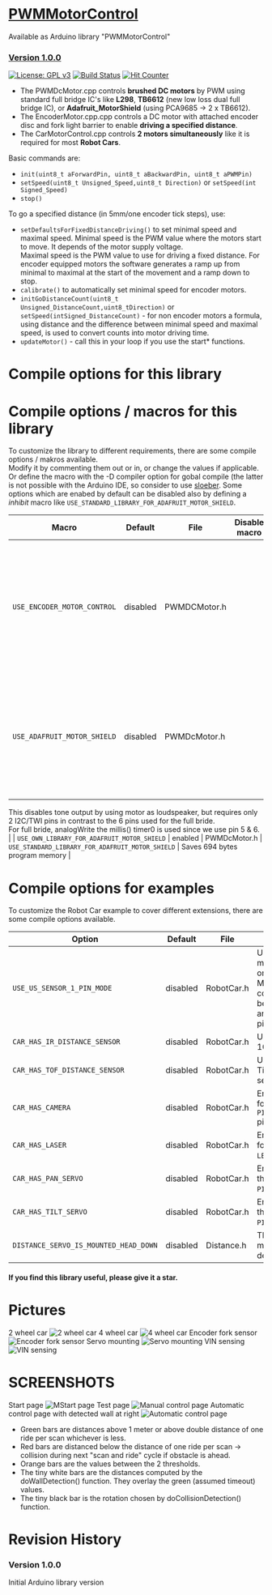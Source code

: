 # [PWMMotorControl](https://github.com/ArminJo/PWMMotorControl)
Available as Arduino library "PWMMotorControl"

### [Version 1.0.0](https://github.com/ArminJo/PWMMotorControl/releases)

[![License: GPL v3](https://img.shields.io/badge/License-GPLv3-blue.svg)](https://www.gnu.org/licenses/gpl-3.0)
[![Build Status](https://github.com/ArminJo/PWMMotorControl/workflows/LibraryBuild/badge.svg)](https://github.com/ArminJo/PWMMotorControl/actions)
[![Hit Counter](https://hitcounter.pythonanywhere.com/count/tag.svg?url=https%3A%2F%2Fgithub.com%2FArminJo%2FPWMMotorControl)](https://github.com/brentvollebregt/hit-counter)

- The PWMDcMotor.cpp controls **brushed DC motors** by PWM using standard full bridge IC's like **L298**, **TB6612** (new low loss dual full bridge IC), or **Adafruit_MotorShield** (using PCA9685 -> 2 x TB6612).
- The EncoderMotor.cpp.cpp controls a DC motor with attached encoder disc and fork light barrier to enable **driving a specified distance**.
- The CarMotorControl.cpp controls **2 motors simultaneously** like it is required for most **Robot Cars**.

Basic commands are:
- `init(uint8_t aForwardPin, uint8_t aBackwardPin, uint8_t aPWMPin)`
- `setSpeed(uint8_t Unsigned_Speed,uint8_t Direction)` or `setSpeed(int Signed_Speed)`
- `stop()`

To go a specified distance (in 5mm/one encoder tick steps), use:
- `setDefaultsForFixedDistanceDriving()` to set minimal speed and maximal speed. Minimal speed is the PWM value where the motors start to move. It depends of the motor supply voltage.<br/>
Maximal speed is the PWM value to use for driving a fixed distance. For encoder equipped motors the software generates a ramp up from minimal to maximal at the start of the movement and a ramp down to stop.
- `calibrate()` to automatically set minimal speed for encoder motors.
- `initGoDistanceCount(uint8_t Unsigned_DistanceCount,uint8_tDirection)` or `setSpeed(intSigned_DistanceCount)` - for non encoder motors a formula, using distance and the difference between minimal speed and maximal speed, is used to convert counts into motor driving time.
- `updateMotor()` - call this in your loop if you use the start* functions.

# Compile options for this library
# Compile options / macros for this library
To customize the library to different requirements, there are some compile options / makros available.<br/>
Modify it by commenting them out or in, or change the values if applicable. Or define the macro with the -D compiler option for gobal compile (the latter is not possible with the Arduino IDE, so consider to use [sloeber](https://eclipse.baeyens.it).
Some options which are enabed by default can be disabled also by defining a *inhibit* macro like `USE_STANDARD_LIBRARY_FOR_ADAFRUIT_MOTOR_SHIELD`.

| Macro | Default | File | Disable macro | Description |
|-|-|-|-|-|
| `USE_ENCODER_MOTOR_CONTROL` | disabled | PWMDCMotor.h | | Use fork light barrier and an attached encoder disc to enable motor distance and speed sensing for closed loop control. |
| `USE_ADAFRUIT_MOTOR_SHIELD` | disabled | PWMDcMotor.h | | Use Adafruit Motor Shield v2 connected by I2C instead of simple TB6612 or L298 breakout board.<br/>
This disables tone output by using motor as loudspeaker, but requires only 2 I2C/TWI pins in contrast to the 6 pins used for the full bride.<br/>
For full bride, analogWrite the millis() timer0 is used since we use pin 5 & 6. |
| `USE_OWN_LIBRARY_FOR_ADAFRUIT_MOTOR_SHIELD` | enabled | PWMDcMotor.h | `USE_STANDARD_LIBRARY_FOR_ADAFRUIT_MOTOR_SHIELD` | Saves 694 bytes program memory |

# Compile options for examples
To customize the Robot Car example to cover different extensions, there are some compile options available.

| Option | Default | File | Description |
|-|-|-|-|
| `USE_US_SENSOR_1_PIN_MODE` | disabled | RobotCar.h | Use modified HC-SR04 modules or HY-SRF05 ones.</br>Modify HC-SR04 by connecting 10kOhm between echo and trigger and then use only trigger pin. |
| `CAR_HAS_IR_DISTANCE_SENSOR` | disabled | RobotCar.h | Use Sharp GP2Y0A21YK / 1080 IR distance sensor. |
| `CAR_HAS_TOF_DISTANCE_SENSOR` | disabled | RobotCar.h | Use VL53L1X TimeOfFlight distance sensor. |
| `CAR_HAS_CAMERA` | disabled | RobotCar.h | Enables the `Camera` button for the `PIN_CAMERA_SUPPLY_CONTROL` pin. |
| `CAR_HAS_LASER` | disabled | RobotCar.h | Enables the `Laser` button for the `PIN_LASER_OUT` / `LED_BUILTIN` pin. |
| `CAR_HAS_PAN_SERVO` | disabled | RobotCar.h | Enables the pan slider for the `PanServo` at the `PIN_PAN_SERVO` pin. |
| `CAR_HAS_TILT_SERVO` | disabled | RobotCar.h | Enables the tilt slider for the `TiltServo` at the `PIN_TILT_SERVO` pin.. |
| `DISTANCE_SERVO_IS_MOUNTED_HEAD_DOWN` | disabled | Distance.h | The distance servo is mounted head down to detect small obstacles. |

#### If you find this library useful, please give it a star.

# Pictures
2 wheel car
![2 wheel car](https://github.com/ArminJo/Arduino-RobotCar/blob/master/pictures/2WheelDriveCar.jpg)
4 wheel car
![4 wheel car](https://github.com/ArminJo/Arduino-RobotCar/blob/master/pictures/4WheelDriveCar.jpg)
Encoder fork sensor
![Encoder fork sensor](https://github.com/ArminJo/Arduino-RobotCar/blob/master/pictures/ForkSensor.jpg)
Servo mounting
![Servo mounting](https://github.com/ArminJo/Arduino-RobotCar/blob/master/pictures/ServoAtTopBack.jpg)
VIN sensing
![VIN sensing](https://github.com/ArminJo/Arduino-RobotCar/blob/master/pictures/SensingVIn.jpg)

# SCREENSHOTS
Start page
![MStart page](https://github.com/ArminJo/Arduino-RobotCar/blob/master/pictures/HomePage.png)
Test page
![Manual control page](https://github.com/ArminJo/Arduino-RobotCar/blob/master/pictures/TestPage.png)
Automatic control page with detected wall at right
![Automatic control page](https://github.com/ArminJo/Arduino-RobotCar/blob/master/pictures/AutoDrivePage.png)
- Green bars are distances above 1 meter or above double distance of one ride per scan whichever is less.
- Red bars are distanced below the distance of one ride per scan -> collision during next "scan and ride" cycle if obstacle is ahead.
- Orange bars are the values between the 2 thresholds.
- The tiny white bars are the distances computed by the doWallDetection() function. They overlay the green (assumed timeout) values.
- The tiny black bar is the rotation chosen by doCollisionDetection() function.

# Revision History
### Version 1.0.0
Initial Arduino library version

